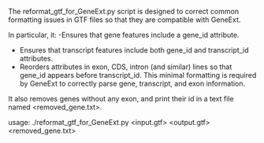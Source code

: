 The reformat_gtf_for_GeneExt.py script is designed to correct common formatting issues in GTF files so that they are compatible with GeneExt. 

In particular, it:
-Ensures that gene features include a gene_id attribute.
- Ensures that transcript features include both gene_id and transcript_id attributes.
- Reorders attributes in exon, CDS, intron (and similar) lines so that gene_id appears before transcript_id.
This minimal formatting is required by GeneExt to correctly parse gene, transcript, and exon information.

It also removes genes without any exon, and print their id in a text file named <removed_gene.txt>.

usage: 
./reformat_gtf_for_GeneExt.py <input.gtf> <output.gtf> <removed_gene.txt>
